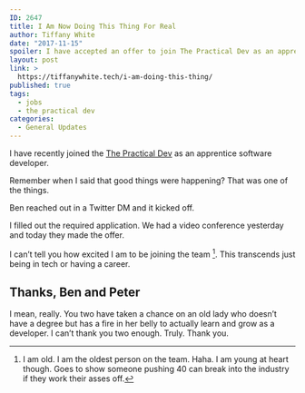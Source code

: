 ```yaml
---
ID: 2647
title: I Am Now Doing This Thing For Real
author: Tiffany White
date: "2017-11-15"
spoiler: I have accepted an offer to join The Practical Dev as an apprentice software developer.
layout: post
link: >
  https://tiffanywhite.tech/i-am-doing-this-thing/
published: true
tags:
  - jobs
  - the practical dev
categories:
  - General Updates
---
```



I have recently joined the [The Practical Dev](https://dev.to) as an apprentice software developer.

Remember when I said that good things were happening? That was one of the things.

Ben reached out in a Twitter DM and it kicked off.

I filled out the required application. We had a video conference yesterday and today they made the offer.

I can’t tell you how excited I am to be joining the team [^1]. This transcends just being in tech or having a career.

## Thanks, Ben and Peter

I mean, really. You two have taken a chance on an old lady who doesn’t have a degree but has a fire in her belly to actually learn and grow as a developer. I can’t thank you two enough. Truly. Thank you.

[^1]: I am old. I am the oldest person on the team. Haha. I am young at heart though. Goes to show someone pushing 40 can break into the industry if they work their asses off.